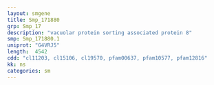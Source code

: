 ```yaml
---
layout: smgene
title: Smp_171880
grp: Smp_17
description: "vacuolar protein sorting associated protein 8"
smp: Smp_171880.1
uniprot: "G4VRJ5"
length:  4542
cdd: "cl11203, cl15106, cl19570, pfam00637, pfam10577, pfam12816"
kk: ns
categories: sm
---
```

